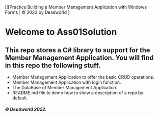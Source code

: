 [![Practice Building a Member Management Application with Windows Forms | © 2022 by Deadworld ]
# Welcome to Ass01Solution
## This repo stores a C# library to support for the Member Management Application. You will find in this repo the following stuff.
* Member Management Application to offer the basic CRUD operations. 
* Member Management Application with login function.
* The DataBase of Member Management Application.
* README.md file to demo how to show a description of a repo by default.

##### © Deadworld 2022.
